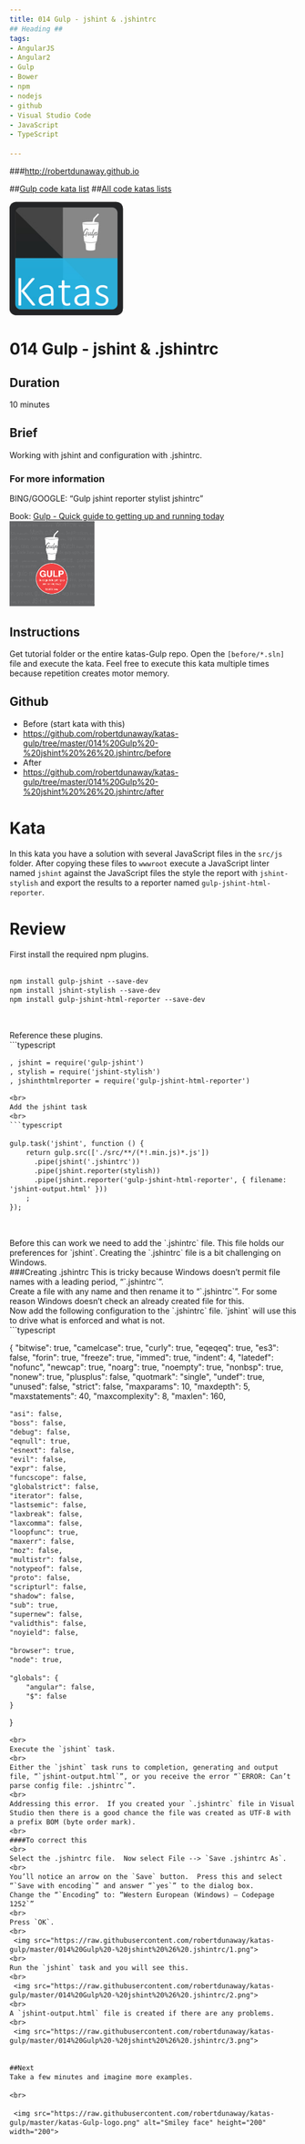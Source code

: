 ```yaml
---
title: 014 Gulp - jshint & .jshintrc
## Heading ##
tags: 
- AngularJS
- Angular2
- Gulp
- Bower
- npm
- nodejs
- github
- Visual Studio Code
- JavaScript
- TypeScript

---
```


###http://robertdunaway.github.io

##[Gulp code kata list](http://mycodekatas.github.io/gulp.html)
##[All code katas lists](http://mycodekatas.github.io/)

 <img src="https://raw.githubusercontent.com/robertdunaway/katas-gulp/master/katas-Gulp-logo.png" alt="Smiley face" height="200" width="200"> 

# 014 Gulp - jshint & .jshintrc

## Duration
10 minutes

## Brief
Working with jshint and configuration with .jshintrc.

### For more information 
BING/GOOGLE: “Gulp jshint reporter stylist jshintrc”

Book: 
[Gulp - Quick guide to getting up and running today](http://www.amazon.com/Gulp-Quick-guide-getting-running-ebook/dp/B010NXMFF6/)
<br>
<img src="https://raw.githubusercontent.com/robertdunaway/gulp-book/master/bookcoverimage.PNG" alt="Smiley face" height="150" width="150">



## Instructions
Get tutorial folder or the entire katas-Gulp repo.
Open the `[before/*.sln]` file and execute the kata.
Feel free to execute this kata multiple times because repetition creates motor memory.

## Github
 - Before (start kata with this)
  - https://github.com/robertdunaway/katas-gulp/tree/master/014%20Gulp%20-%20jshint%20%26%20.jshintrc/before
 - After
  - https://github.com/robertdunaway/katas-gulp/tree/master/014%20Gulp%20-%20jshint%20%26%20.jshintrc/after


# Kata
In this kata you have a solution with several JavaScript files in the `src/js` folder.  After copying these files to `wwwroot` execute a JavaScript linter named `jshint` against the JavaScript files the style the report with `jshint-stylish` and export the results to a reporter named `gulp-jshint-html-reporter`.

# Review
First install the required npm plugins.
<br>
```

npm install gulp-jshint --save-dev
npm install jshint-stylish --save-dev
npm install gulp-jshint-html-reporter --save-dev


```
<br>
Reference these plugins.
<br>
```typescript

    , jshint = require('gulp-jshint')
    , stylish = require('jshint-stylish')
    , jshinthtmlreporter = require('gulp-jshint-html-reporter')


```
<br>
Add the jshint task
<br>
```typescript

gulp.task('jshint', function () {
    return gulp.src(['./src/**/(*!.min.js)*.js'])
      .pipe(jshint('.jshintrc'))
      .pipe(jshint.reporter(stylish))
      .pipe(jshint.reporter('gulp-jshint-html-reporter', { filename: 'jshint-output.html' }))
    ;
});


```
<br>
Before this can work we need to add the `.jshintrc` file.  This file holds our preferences for `jshint`.  Creating the `.jshintrc` file is a bit challenging on Windows.
<br>
###Creating .jshintrc
This is tricky because Windows doesn’t permit file names with a leading period, “`.jshintrc`”.
<br>
Create a file with any name and then rename it to “`.jshintrc`”.  For some reason Windows doesn’t check an already created file for this.
<br>
Now add the following configuration to the `.jshintrc` file.  `jshint` will use this to drive what is enforced and what is not.
<br>
```typescript

{
    "bitwise": true,
    "camelcase": true,
    "curly": true,
    "eqeqeq": true,
    "es3": false,
    "forin": true,
    "freeze": true,
    "immed": true,
    "indent": 4,
    "latedef": "nofunc",
    "newcap": true,
    "noarg": true,
    "noempty": true,
    "nonbsp": true,
    "nonew": true,
    "plusplus": false,
    "quotmark": "single",
    "undef": true,
    "unused": false,
    "strict": false,
    "maxparams": 10,
    "maxdepth": 5,
    "maxstatements": 40,
    "maxcomplexity": 8,
    "maxlen": 160,

    "asi": false,
    "boss": false,
    "debug": false,
    "eqnull": true,
    "esnext": false,
    "evil": false,
    "expr": false,
    "funcscope": false,
    "globalstrict": false,
    "iterator": false,
    "lastsemic": false,
    "laxbreak": false,
    "laxcomma": false,
    "loopfunc": true,
    "maxerr": false,
    "moz": false,
    "multistr": false,
    "notypeof": false,
    "proto": false,
    "scripturl": false,
    "shadow": false,
    "sub": true,
    "supernew": false,
    "validthis": false,
    "noyield": false,

    "browser": true,
    "node": true,

    "globals": {
        "angular": false,
        "$": false
    }
}


```
<br>
Execute the `jshint` task.
<br>
Either the `jshint` task runs to completion, generating and output file, “`jshint-output.html`”, or you receive the error “`ERROR: Can’t parse config file: .jshintrc`”.
<br>
Addressing this error.  If you created your `.jshintrc` file in Visual Studio then there is a good chance the file was created as UTF-8 with a prefix BOM (byte order mark).
<br>
####To correct this
<br>
Select the .jshintrc file.  Now select File --> `Save .jshintrc As`.
<br>
You’ll notice an arrow on the `Save` button.  Press this and select “`Save with encoding`” and answer “`yes`” to the dialog box.
Change the “`Encoding” to: “Western European (Windows) – Codepage 1252`”
<br>
Press `OK`.
<br>
 <img src="https://raw.githubusercontent.com/robertdunaway/katas-gulp/master/014%20Gulp%20-%20jshint%20%26%20.jshintrc/1.png"> 
<br>
Run the `jshint` task and you will see this.
<br>
 <img src="https://raw.githubusercontent.com/robertdunaway/katas-gulp/master/014%20Gulp%20-%20jshint%20%26%20.jshintrc/2.png"> 
<br>
A `jshint-output.html` file is created if there are any problems.
<br>
 <img src="https://raw.githubusercontent.com/robertdunaway/katas-gulp/master/014%20Gulp%20-%20jshint%20%26%20.jshintrc/3.png"> 


##Next
Take a few minutes and imagine more examples. 

<br>

 <img src="https://raw.githubusercontent.com/robertdunaway/katas-gulp/master/katas-Gulp-logo.png" alt="Smiley face" height="200" width="200"> 